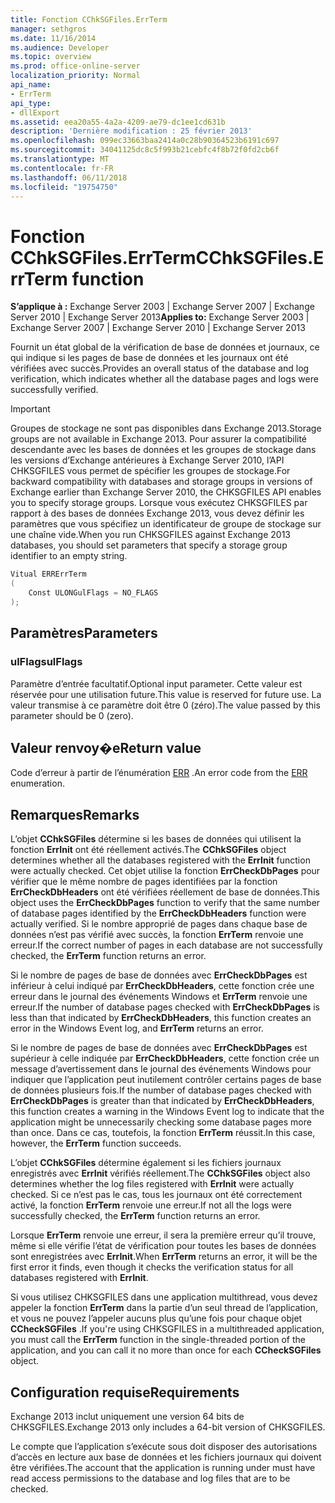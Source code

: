 ```yaml
---
title: Fonction CChkSGFiles.ErrTerm
manager: sethgros
ms.date: 11/16/2014
ms.audience: Developer
ms.topic: overview
ms.prod: office-online-server
localization_priority: Normal
api_name:
- ErrTerm
api_type:
- dllExport
ms.assetid: eea20a55-4a2a-4209-ae79-dc1ee1cd631b
description: 'Dernière modification : 25 février 2013'
ms.openlocfilehash: 099ec33663baa2414a0c28b90364523b6191c697
ms.sourcegitcommit: 34041125dc8c5f993b21cebfc4f8b72f0fd2cb6f
ms.translationtype: MT
ms.contentlocale: fr-FR
ms.lasthandoff: 06/11/2018
ms.locfileid: "19754750"
---
```

# <a name="cchksgfileserrterm-function"></a><span data-ttu-id="ca3c0-103">Fonction CChkSGFiles.ErrTerm</span><span class="sxs-lookup"><span data-stu-id="ca3c0-103">CChkSGFiles.ErrTerm function</span></span>
  
<span data-ttu-id="ca3c0-104">**S’applique à :** Exchange Server 2003 | Exchange Server 2007 | Exchange Server 2010 | Exchange Server 2013</span><span class="sxs-lookup"><span data-stu-id="ca3c0-104">**Applies to:** Exchange Server 2003 | Exchange Server 2007 | Exchange Server 2010 | Exchange Server 2013</span></span>
  
<span data-ttu-id="ca3c0-105">Fournit un état global de la vérification de base de données et journaux, ce qui indique si les pages de base de données et les journaux ont été vérifiées avec succès.</span><span class="sxs-lookup"><span data-stu-id="ca3c0-105">Provides an overall status of the database and log verification, which indicates whether all the database pages and logs were successfully verified.</span></span>
  
> [!IMPORTANT]
> <span data-ttu-id="ca3c0-106">Groupes de stockage ne sont pas disponibles dans Exchange 2013.</span><span class="sxs-lookup"><span data-stu-id="ca3c0-106">Storage groups are not available in Exchange 2013.</span></span> <span data-ttu-id="ca3c0-107">Pour assurer la compatibilité descendante avec les bases de données et les groupes de stockage dans les versions d’Exchange antérieures à Exchange Server 2010, l’API CHKSGFILES vous permet de spécifier les groupes de stockage.</span><span class="sxs-lookup"><span data-stu-id="ca3c0-107">For backward compatibility with databases and storage groups in versions of Exchange earlier than Exchange Server 2010, the CHKSGFILES API enables you to specify storage groups.</span></span> <span data-ttu-id="ca3c0-108">Lorsque vous exécutez CHKSGFILES par rapport à des bases de données Exchange 2013, vous devez définir les paramètres que vous spécifiez un identificateur de groupe de stockage sur une chaîne vide.</span><span class="sxs-lookup"><span data-stu-id="ca3c0-108">When you run CHKSGFILES against Exchange 2013 databases, you should set parameters that specify a storage group identifier to an empty string.</span></span> 
  
```cs
Vitual ERRErrTerm 
(
    Const ULONGulFlags = NO_FLAGS
);

```

## <a name="parameters"></a><span data-ttu-id="ca3c0-109">Paramètres</span><span class="sxs-lookup"><span data-stu-id="ca3c0-109">Parameters</span></span>

### <a name="ulflags"></a><span data-ttu-id="ca3c0-110">ulFlags</span><span class="sxs-lookup"><span data-stu-id="ca3c0-110">ulFlags</span></span>
  
<span data-ttu-id="ca3c0-111">Paramètre d’entrée facultatif.</span><span class="sxs-lookup"><span data-stu-id="ca3c0-111">Optional input parameter.</span></span> <span data-ttu-id="ca3c0-112">Cette valeur est réservée pour une utilisation future.</span><span class="sxs-lookup"><span data-stu-id="ca3c0-112">This value is reserved for future use.</span></span> <span data-ttu-id="ca3c0-113">La valeur transmise à ce paramètre doit être 0 (zéro).</span><span class="sxs-lookup"><span data-stu-id="ca3c0-113">The value passed by this parameter should be 0 (zero).</span></span>
    
## <a name="return-value"></a><span data-ttu-id="ca3c0-114">Valeur renvoy�e</span><span class="sxs-lookup"><span data-stu-id="ca3c0-114">Return value</span></span>

<span data-ttu-id="ca3c0-115">Code d’erreur à partir de l’énumération [ERR](cchksgfiles-err-enumeration.md) .</span><span class="sxs-lookup"><span data-stu-id="ca3c0-115">An error code from the [ERR](cchksgfiles-err-enumeration.md) enumeration.</span></span> 
  
## <a name="remarks"></a><span data-ttu-id="ca3c0-116">Remarques</span><span class="sxs-lookup"><span data-stu-id="ca3c0-116">Remarks</span></span>

<span data-ttu-id="ca3c0-117">L’objet **CChkSGFiles** détermine si les bases de données qui utilisent la fonction **ErrInit** ont été réellement activés.</span><span class="sxs-lookup"><span data-stu-id="ca3c0-117">The **CChkSGFiles** object determines whether all the databases registered with the **ErrInit** function were actually checked.</span></span> <span data-ttu-id="ca3c0-118">Cet objet utilise la fonction **ErrCheckDbPages** pour vérifier que le même nombre de pages identifiées par la fonction **ErrCheckDbHeaders** ont été vérifiées réellement de base de données.</span><span class="sxs-lookup"><span data-stu-id="ca3c0-118">This object uses the **ErrCheckDbPages** function to verify that the same number of database pages identified by the **ErrCheckDbHeaders** function were actually verified.</span></span> <span data-ttu-id="ca3c0-119">Si le nombre approprié de pages dans chaque base de données n’est pas vérifié avec succès, la fonction **ErrTerm** renvoie une erreur.</span><span class="sxs-lookup"><span data-stu-id="ca3c0-119">If the correct number of pages in each database are not successfully checked, the **ErrTerm** function returns an error.</span></span> 
  
<span data-ttu-id="ca3c0-120">Si le nombre de pages de base de données avec **ErrCheckDbPages** est inférieur à celui indiqué par **ErrCheckDbHeaders**, cette fonction crée une erreur dans le journal des événements Windows et **ErrTerm** renvoie une erreur.</span><span class="sxs-lookup"><span data-stu-id="ca3c0-120">If the number of database pages checked with **ErrCheckDbPages** is less than that indicated by **ErrCheckDbHeaders**, this function creates an error in the Windows Event log, and **ErrTerm** returns an error.</span></span> 
  
<span data-ttu-id="ca3c0-121">Si le nombre de pages de base de données avec **ErrCheckDbPages** est supérieur à celle indiquée par **ErrCheckDbHeaders**, cette fonction crée un message d’avertissement dans le journal des événements Windows pour indiquer que l’application peut inutilement contrôler certains pages de base de données plusieurs fois.</span><span class="sxs-lookup"><span data-stu-id="ca3c0-121">If the number of database pages checked with **ErrCheckDbPages** is greater than that indicated by **ErrCheckDbHeaders**, this function creates a warning in the Windows Event log to indicate that the application might be unnecessarily checking some database pages more than once.</span></span> <span data-ttu-id="ca3c0-122">Dans ce cas, toutefois, la fonction **ErrTerm** réussit.</span><span class="sxs-lookup"><span data-stu-id="ca3c0-122">In this case, however, the **ErrTerm** function succeeds.</span></span> 
  
<span data-ttu-id="ca3c0-123">L’objet **CChkSGFiles** détermine également si les fichiers journaux enregistrés avec **ErrInit** vérifiés réellement.</span><span class="sxs-lookup"><span data-stu-id="ca3c0-123">The **CChkSGFiles** object also determines whether the log files registered with **ErrInit** were actually checked.</span></span> <span data-ttu-id="ca3c0-124">Si ce n’est pas le cas, tous les journaux ont été correctement activé, la fonction **ErrTerm** renvoie une erreur.</span><span class="sxs-lookup"><span data-stu-id="ca3c0-124">If not all the logs were successfully checked, the **ErrTerm** function returns an error.</span></span> 
  
<span data-ttu-id="ca3c0-125">Lorsque **ErrTerm** renvoie une erreur, il sera la première erreur qu’il trouve, même si elle vérifie l’état de vérification pour toutes les bases de données sont enregistrées avec **ErrInit**.</span><span class="sxs-lookup"><span data-stu-id="ca3c0-125">When **ErrTerm** returns an error, it will be the first error it finds, even though it checks the verification status for all databases registered with **ErrInit**.</span></span>
  
<span data-ttu-id="ca3c0-126">Si vous utilisez CHKSGFILES dans une application multithread, vous devez appeler la fonction **ErrTerm** dans la partie d’un seul thread de l’application, et vous ne pouvez l’appeler aucuns plus qu’une fois pour chaque objet **CCheckSGFiles** .</span><span class="sxs-lookup"><span data-stu-id="ca3c0-126">If you're using CHKSGFILES in a multithreaded application, you must call the **ErrTerm** function in the single-threaded portion of the application, and you can call it no more than once for each **CCheckSGFiles** object.</span></span> 
  
## <a name="requirements"></a><span data-ttu-id="ca3c0-127">Configuration requise</span><span class="sxs-lookup"><span data-stu-id="ca3c0-127">Requirements</span></span>

<span data-ttu-id="ca3c0-128">Exchange 2013 inclut uniquement une version 64 bits de CHKSGFILES.</span><span class="sxs-lookup"><span data-stu-id="ca3c0-128">Exchange 2013 only includes a 64-bit version of CHKSGFILES.</span></span>
  
<span data-ttu-id="ca3c0-129">Le compte que l’application s’exécute sous doit disposer des autorisations d’accès en lecture aux base de données et les fichiers journaux qui doivent être vérifiées.</span><span class="sxs-lookup"><span data-stu-id="ca3c0-129">The account that the application is running under must have read access permissions to the database and log files that are to be checked.</span></span>
  

